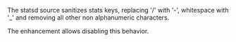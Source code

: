 The statsd source sanitizes stats keys, replacing '/' with '-', whitespace with '_' and removing all
other non alphanumeric characters.

The enhancement allows disabling this behavior.
